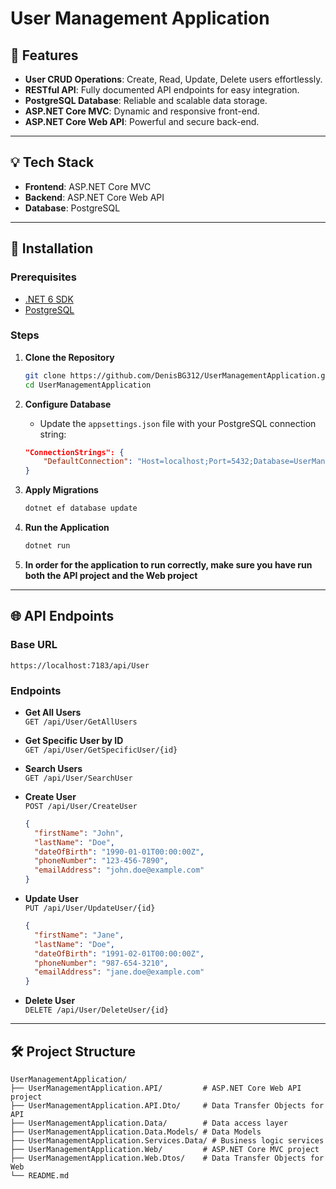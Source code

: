 # User Management Application

## 🚀 Features

- **User CRUD Operations**: Create, Read, Update, Delete users effortlessly.
- **RESTful API**: Fully documented API endpoints for easy integration.
- **PostgreSQL Database**: Reliable and scalable data storage.
- **ASP.NET Core MVC**: Dynamic and responsive front-end.
- **ASP.NET Core Web API**: Powerful and secure back-end.

---

## 💡 Tech Stack

- **Frontend**: ASP.NET Core MVC
- **Backend**: ASP.NET Core Web API
- **Database**: PostgreSQL

---

## 🚧 Installation

### Prerequisites

- [.NET 6 SDK](https://dotnet.microsoft.com/download/dotnet/6.0)
- [PostgreSQL](https://www.postgresql.org/download/)

### Steps

1. **Clone the Repository**

   ```bash
   git clone https://github.com/DenisBG312/UserManagementApplication.git
   cd UserManagementApplication
   ```

2. **Configure Database**

   - Update the `appsettings.json` file with your PostgreSQL connection string:

   ```json
   "ConnectionStrings": {
       "DefaultConnection": "Host=localhost;Port=5432;Database=UserManagementDB;Username=your-username;Password=your-password"
   }
   ```

3. **Apply Migrations**

   ```bash
   dotnet ef database update
   ```

4. **Run the Application**

   ```bash
   dotnet run
   ```
   
5. **In order for the application to run correctly, make sure you have run both the API project and the Web project**

---

## 🌐 API Endpoints

### Base URL

```
https://localhost:7183/api/User
```

### Endpoints

- **Get All Users**\
  `GET /api/User/GetAllUsers`

- **Get Specific User by ID**\
  `GET /api/User/GetSpecificUser/{id}`

- **Search Users**\
  `GET /api/User/SearchUser`

- **Create User**\
  `POST /api/User/CreateUser`

  ```json
  {
    "firstName": "John",
    "lastName": "Doe",
    "dateOfBirth": "1990-01-01T00:00:00Z",
    "phoneNumber": "123-456-7890",
    "emailAddress": "john.doe@example.com"
  }
  ```

- **Update User**\
  `PUT /api/User/UpdateUser/{id}`

  ```json
  {
    "firstName": "Jane",
    "lastName": "Doe",
    "dateOfBirth": "1991-02-01T00:00:00Z",
    "phoneNumber": "987-654-3210",
    "emailAddress": "jane.doe@example.com"
  }
  ```

- **Delete User**\
  `DELETE /api/User/DeleteUser/{id}`

---

## 🛠️ Project Structure

```
UserManagementApplication/
├── UserManagementApplication.API/         # ASP.NET Core Web API project
├── UserManagementApplication.API.Dto/     # Data Transfer Objects for API
├── UserManagementApplication.Data/        # Data access layer
├── UserManagementApplication.Data.Models/ # Data Models
├── UserManagementApplication.Services.Data/ # Business logic services
├── UserManagementApplication.Web/         # ASP.NET Core MVC project
├── UserManagementApplication.Web.Dtos/    # Data Transfer Objects for Web
└── README.md
```
